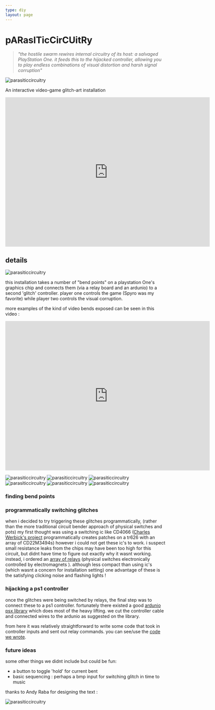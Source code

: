 ```yaml
---
type: diy
layout: page
---
```


# pARasITicCirCUitRy

> _"the hostile swarm rewires internal circuitry of its host: a salvaged PlayStation One. it feeds this to the hijacked controller, allowing you to play endless combinations of visual distortion and harsh signal corruption"_

![parasiticcircuitry](/images/diy/parasiticcircuitry/parasiticcircuitry-01.png)

An interactive video-game glitch-art installation

<iframe src="https://player.vimeo.com/video/232211856?title=0&byline=0&portrait=0" width="640" height="468" frameborder="0" webkitallowfullscreen mozallowfullscreen allowfullscreen></iframe>

## details

![parasiticcircuitry](/images/diy/parasiticcircuitry/parasiticcircuitry-02.png)

this installation takes a number of "bend points" on a playstation One's graphics chip and connects them (via a relay board and an ardunio) to a second 'glitch' controller. player one controls the game (Spyro was my favorite) while player two controls the visual corruption. 

more examples of the kind of video bends exposed can be seen in this video : 

<iframe src="https://player.vimeo.com/video/185451870?title=0&byline=0&portrait=0" width="640" height="468" frameborder="0" webkitallowfullscreen mozallowfullscreen allowfullscreen></iframe>


![parasiticcircuitry](/images/diy/parasiticcircuitry/parasiticcircuitry-03.png)
![parasiticcircuitry](/images/diy/parasiticcircuitry/parasiticcircuitry-04.png)
![parasiticcircuitry](/images/diy/parasiticcircuitry/parasiticcircuitry-05.png)
![parasiticcircuitry](/images/diy/parasiticcircuitry/parasiticcircuitry-06.png)
![parasiticcircuitry](/images/diy/parasiticcircuitry/parasiticcircuitry-02.jpg)
![parasiticcircuitry](/images/diy/parasiticcircuitry/parasiticcircuitry-03.jpg)

### finding bend points



### programmatically switching glitches

when i decided to try triggering these glitches programmatically, (rather than the more traditional circuit bender approach of physical switches and pots) my first thought was using a switching ic like CD4066 ([Charles Werbick's project] programmatically creates patches on a tr626 with an array of CD22M3494s) however i could not get these ic's to work. i suspect small resistance leaks from the chips may have been too high for this circuit, but didnt have time to figure out exactly why it wasnt working. instead, i ordered an [array of relays] (physical switches electronically controlled by electromagnets ). although less compact than using ic's (which wasnt a concern for installation setting) one advantage of these is the satisfying clicking noise and flashing lights !

### hijacking a ps1 controller

once the glitches were being switched by relays, the final step was to connect these to a ps1 controller. fortunately there existed a good [ardunio psx library] which does most of the heavy lifting. we cut the controller cable and connected wires to the ardunio as suggested on the library.

from here it was relatively straightforward to write some code that took in controller inputs and sent out relay commands. you can see/use the [code we wrote].

### future ideas

some other things we didnt include but could be fun:

- a button to toggle 'hold' for current bent
- basic sequencing : perhaps a bmp input for switching glitch in time to music 

thanks to Andy Raba for designing the text : 

![parasiticcircuitry](/images/diy/parasiticcircuitry/parasiticcircuitry-07.jpg)


[Charles Werbick's project]: https://www.youtube.com/watch?v=f6S4W0K_GYc
[array of relays]: https://www.aliexpress.com/item/5V-16-Channel-Relay-Board-Module-Optocoupler-LED-for-Arduino-PiC-ARM-AVR/32834755914.html
[ardunio psx library]: https://playground.arduino.cc/Main/PSXLibrary
[code we wrote]: https://github.com/langolierz/playstation-glitch-hack
